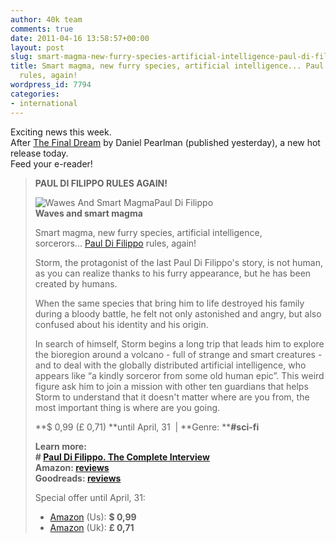 ```yaml
---
author: 40k team
comments: true
date: 2011-04-16 13:58:57+00:00
layout: post
slug: smart-magma-new-furry-species-artificial-intelligence-paul-di-filippo-rules-again
title: Smart magma, new furry species, artificial intelligence... Paul Di Filippo
  rules, again!
wordpress_id: 7794
categories:
- international
---
```


Exciting news this week.   
After [The Final Dream](http://www.40kbooks.com/?page_id=133&category=13&product_id=54) by Daniel Pearlman (published yesterday), a new hot release today.    
Feed your e-reader!

> **PAUL DI FILIPPO RULES AGAIN!**
> 
> [](http://www.40kbooks.com/?attachment_id=3365)![Wawes And Smart Magma](http://www.40kbooks.com/wp-content/uploads/WawesAndSmartMagma_Eng_t.jpg)Paul Di Filippo  
**Waves and smart magma**
> 
> Smart magma, new furry species, artificial intelligence, sorcerors... [Paul Di Filippo](http://www.40kbooks.com/?p=306) rules, again!
> 
> Storm, the protagonist of the last Paul Di Filippo's story, is not human, as you can realize thanks to his furry appearance, but he has been created by humans.
> 
> When the same species that bring him to life destroyed his family during a bloody battle, he felt not only astonished and angry, but also confused about his identity and his origin.
> 
> In search of himself, Storm begins a long trip that leads him to explore the bioregion around a volcano - full of strange and smart creatures - and to deal with the globally distributed artificial intelligence, who appears like “a kindly sorceror from some old human epic”. This weird figure ask him to join a mission with other ten guardians that helps Storm to understand that it doesn't matter where are you from, the most important thing is where are you going.
> 
> **$ 0,99 (£ 0,71) **until April, 31  | **Genre: ****#sci-fi**
> 
> **Learn more:  
# [Paul Di Filippo. The Complete Interview](http://www.40kbooks.com/?p=2774)  
Amazon: [reviews](http://www.amazon.com/dp/B004WPZW3Y)  
Goodreads: [reviews](http://www.goodreads.com/book/show/11123041-waves-and-smart-magma)**
> 
> Special offer until April, 31:
> 
>   * [Amazon](http://www.amazon.com/dp/B004WPZW3Y) (Us): **$ 0,99**
>   * [Amazon](https://www.amazon.co.uk/dp/B004WPZW3Y) (Uk): **£ 0,71**
